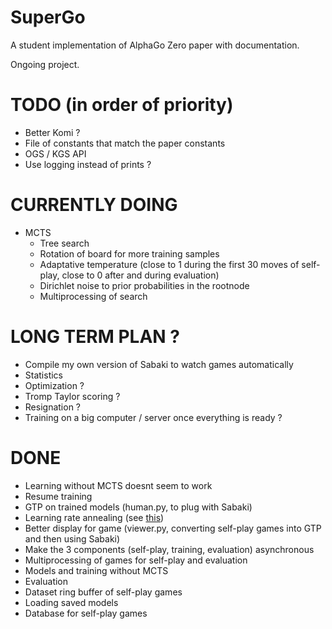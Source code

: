 # SuperGo

A student implementation of AlphaGo Zero paper with documentation.

Ongoing project.

# TODO (in order of priority)

* Better Komi ?
* File of constants that match the paper constants
* OGS / KGS API
* Use logging instead of prints ?

# CURRENTLY DOING

* MCTS
  * Tree search
  * Rotation of board for more training samples
  * Adaptative temperature (close to 1 during the first 30 moves of self-play, close to 0 after and during evaluation)
  * Dirichlet noise to prior probabilities in the rootnode
  * Multiprocessing of search

# LONG TERM PLAN ?

* Compile my own version of Sabaki to watch games automatically
* Statistics
* Optimization ?
* Tromp Taylor scoring ?
* Resignation ?
* Training on a big computer / server once everything is ready ?

# DONE

* Learning without MCTS doesnt seem to work
* Resume training
* GTP on trained models (human.py, to plug with Sabaki)
* Learning rate annealing (see [this](https://discuss.pytorch.org/t/adaptive-learning-rate/320/26))
* Better display for game (viewer.py, converting self-play games into GTP and then using Sabaki)
* Make the 3 components (self-play, training, evaluation) asynchronous
* Multiprocessing of games for self-play and evaluation
* Models and training without MCTS
* Evaluation
* Dataset ring buffer of self-play games
* Loading saved models
* Database for self-play games
